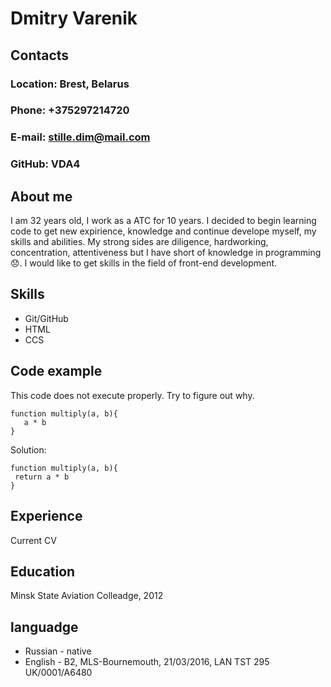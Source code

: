 # Dmitry Varenik

## Contacts
### **Location:** Brest, Belarus
### **Phone:** +375297214720
### **E-mail:** stille.dim@mail.com
### **GitHub:** VDA4

## About me
I am 32 years old, I work as a ATC for 10 years. I decided to begin learning code to get new expirience, knowledge and continue develope myself, my skills and abilities. My strong sides are diligence, hardworking, concentration, attentiveness but I have short of knowledge in programming :disappointed:. I would like to get skills in the field of front-end development.

## Skills
- Git/GitHub 
- HTML 
- CCS 

## Code example
This code does not execute properly. Try to figure out why.
```
function multiply(a, b){
   a * b
}
```
Solution:
```
function multiply(a, b){
 return a * b
}
```

## Experience
Current CV

## Education
Minsk State Aviation Colleadge, 2012

## languadge
- Russian - native
- English - B2, MLS-Bournemouth, 21/03/2016, LAN TST 295 UK/0001/A6480 
